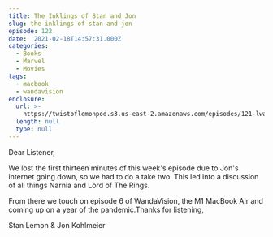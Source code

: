 ```yaml
---
title: The Inklings of Stan and Jon
slug: the-inklings-of-stan-and-jon
episode: 122
date: '2021-02-18T14:57:31.000Z'
categories:
  - Books
  - Marvel
  - Movies
tags:
  - macbook
  - wandavision
enclosure:
  url: >-
    https://twistoflemonpod.s3.us-east-2.amazonaws.com/episodes/121-lwatol-20210218.mp3
  length: null
  type: null
---
```


Dear Listener,

We lost the first thirteen minutes of this week's episode due to Jon's internet going down, so we had to do a take two. This led into a discussion of all things Narnia and Lord of The Rings.

From there we touch on episode 6 of WandaVision, the M1 MacBook Air and coming up on a year of the pandemic.Thanks for listening,

Stan Lemon & Jon Kohlmeier
